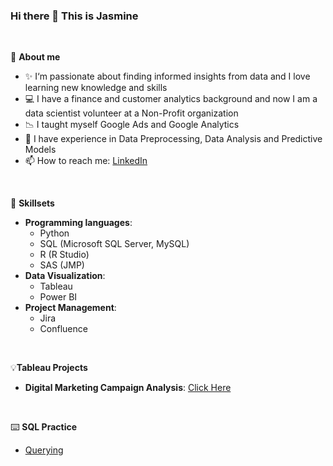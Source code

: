 ### Hi there 👋 This is Jasmine
<br />

🌾 **About me**
- ✨ I‘m passionate about finding informed insights from data and I love learning new knowledge and skills
- 💻 I have a finance and customer analytics background and now I am a data scientist volunteer at a Non-Profit organization
- 📉 I taught myself Google Ads and Google Analytics
- 🤖 I have experience in Data Preprocessing, Data Analysis and Predictive Models
- 📫 How to reach me: [LinkedIn](https://www.linkedin.com/in/simingluo816) 

<br />

🧰 **Skillsets**
- **Programming languages**:
  - Python
  - SQL (Microsoft SQL Server, MySQL)
  - R (R Studio)
  - SAS (JMP)
- **Data Visualization**:
  - Tableau
  - Power BI
- **Project Management**:
  - Jira
  - Confluence

<br />

💡**Tableau Projects**
- **Digital Marketing Campaign Analysis**: [Click Here](https://public.tableau.com/views/DigitalMarketingAnalysis_16987948353460/Story1?:language=en-US&:display_count=n&:origin=viz_share_link)

<br />

⌨️ **SQL Practice**
- [Querying](https://github.com/Jsimingluo/SQL/tree/main/Querying)


